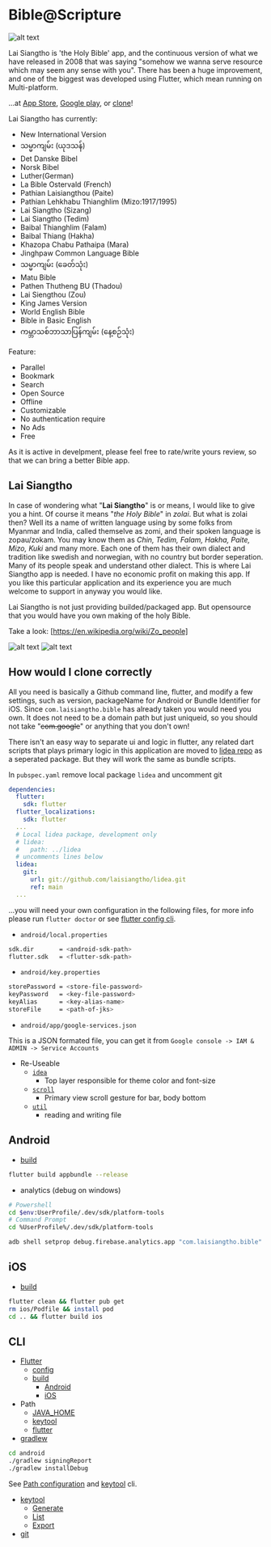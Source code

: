 # Bible@Scripture

![alt text][logo]

Lai Siangtho is 'the Holy Bible' app, and the continuous version of what we have released in 2008 that was saying "somehow we wanna serve resource which may seem any sense with you". There has been a huge improvement, and one of the biggest was developed using Flutter, which mean running on Multi-platform.

...at [App Store][appstore],
[Google play][playStore],
or [clone](#how-would-i-clone-correctly)!

Lai Siangtho has currently:

- New International Version
- သမ္မာကျမ်း (ယုဒသန်)
- Det Danske Bibel
- Norsk Bibel
- Luther(German)
- La Bible Ostervald (French)
- Pathian Laisiangthou (Paite)
- Pathian Lehkhabu Thianghlim (Mizo:1917/1995)
- Lai Siangtho (Sizang)
- Lai Siangtho (Tedim)
- Baibal Thianghlim (Falam)
- Baibal Thiang (Hakha)
- Khazopa Chabu Pathaipa (Mara)
- Jinghpaw Common Language Bible
- သမ္မာကျမ်း (ခေတ်သုံး)
- Matu Bible
- Pathen Thutheng BU (Thadou)
- Lai Siengthou (Zou)
- King James Version
- World English Bible
- Bible in Basic English
- ကမ္ဘာသစ်ဘာသာပြန်ကျမ်း (နေ့စဉ်သုံး)

Feature:

- Parallel
- Bookmark
- Search
- Open Source
- Offline
- Customizable
- No authentication require
- No Ads
- Free

As it is active in develpment, please feel free to rate/write yours review, so that we can bring a better Bible app.

## Lai Siangtho

In case of wondering what "**Lai Siangtho**" is or means, I would like to give you a hint. Of course it means "_the Holy Bible_" in _zolai_. But what is zolai then? Well its a name of written language using by some folks from Myanmar and India, called themselve as zomi, and their spoken language is zopau/zokam. You may know them as _Chin, Tedim, Falam, Hakha, Paite, Mizo, Kuki_ and many more. Each one of them has their own dialect and tradition like swedish and norwegian, with no country but border seperation. Many of its people speak and understand other dialect. This is where Lai Siangtho app is needed. I have no economic profit on making this app. If you like this particular application and its experience you are much welcome to support in anyway you would like.

Lai Siangtho is not just providing builded/packaged app. But opensource that you would have you own making of the holy Bible.

Take a look: [https://en.wikipedia.org/wiki/Zo_people]

![alt text][license]
![alt text][flutterversion]

## How would I clone correctly

All you need is basically a Github command line, flutter, and modify a few settings, such as version, packageName for Android or Bundle Identifier for iOS. Since `com.laisiangtho.bible` has already taken you would need you own. It does not need to be a domain path but just uniqueid, so you should not take "~~com.google~~" or anything that you don't own!

There isn't an easy way to separate ui and logic in flutter, any related dart scripts that plays primary logic in this application are moved to [lidea repo][lidea] as a seperated package. But they will work the same as bundle scripts.

In `pubspec.yaml` remove local package `lidea` and uncomment git

```yaml
dependencies:
  flutter:
    sdk: flutter
  flutter_localizations:
    sdk: flutter
  ...
  # Local lidea package, development only
  # lidea:
  #   path: ../lidea
  # uncomments lines below
  lidea:
    git:
      url: git://github.com/laisiangtho/lidea.git
      ref: main
  ...
```

...you will need your own configuration in the following files, for more info please run `flutter doctor` or see [flutter config cli](TOOL.md#flutter-config).

- `android/local.properties`

```sh
sdk.dir       = <android-sdk-path>
flutter.sdk   = <flutter-sdk-path>
```

- `android/key.properties`

```sh
storePassword = <store-file-password>
keyPassword   = <key-file-password>
keyAlias      = <key-alias-name>
storeFile     = <path-of-jks>
```

- `android/app/google-services.json`

This is a JSON formated file, you can get it from `Google console -> IAM & ADMIN -> Service Accounts`

- Re-Useable
  - [`idea`](#idea)
    - Top layer responsible for theme color and font-size
  - [`scroll`](#scroll)
    - Primary view scroll gesture for bar, body bottom
  - [`util`](#util)
    - reading and writing file

## Android

- [build](TOOL.md#flutter-build-android)

```sh
flutter build appbundle --release
```

- analytics (debug on windows)

```sh
# Powershell
cd $env:UserProfile/.dev/sdk/platform-tools
# Command Prompt
cd %UserProfile%/.dev/sdk/platform-tools

adb shell setprop debug.firebase.analytics.app "com.laisiangtho.bible"
```

## iOS

- [build](TOOL.md#flutter-build-ios)

```sh
flutter clean && flutter pub get
rm ios/Podfile && install pod
cd .. && flutter build ios
```

## CLI

- [Flutter](TOOL.md#flutter)
  - [config](TOOL.md#flutter-config)
  - [build](TOOL.md#flutter-config)
    - [Android](TOOL.md#flutter-build-android)
    - [iOS](TOOL.md#flutter-build-ios)
- Path
  - [JAVA_HOME](TOOL.md#path-java_home)
  - [keytool](TOOL.md#path-keytool)
  - [flutter](TOOL.md#path-flutter)
- [gradlew](TOOL.md#gradlew)

```sh
cd android
./gradlew signingReport
./gradlew installDebug
```

See [Path configuration](TOOL.md#path-keytool) and [keytool](TOOL.md#keytool) cli.

- [keytool](TOOL.md#keytool)
  - [Generate](TOOL.md#keytool-generate)
  - [List](TOOL.md#keytool-list)
  - [Export](TOOL.md#keytool-export)
- [git](TOOL.md#git)

[playStore]: https://play.google.com/store/apps/details?id=com.laisiangtho.bible
[playStore Join]: https://play.google.com/apps/testing/com.laisiangtho.bible/join
[appstore]: https://apps.apple.com/au/app/lai-siangtho/id600127635
[Home]: https://github.com/laisiangtho/scripture
[lidea]: https://github.com/laisiangtho/lidea
[tool]: /TOOL.md

[logo]: https://raw.githubusercontent.com/laisiangtho/scripture/master/bible.png "Lai Siangtho"
[license]: https://img.shields.io/badge/License-MIT-yellow.svg "License"
[flutterversion]: https://img.shields.io/badge/flutter-%3E%3D%202.12.0%20%3C3.0.0-green.svg "Flutter version"
